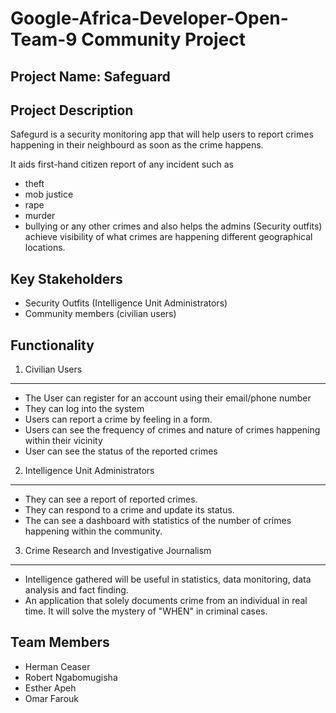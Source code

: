 # Google-Africa-Developer-Open-Team-9 Community Project

## Project Name: Safeguard

## Project Description
Safegurd is a security monitoring app that will help users to report crimes happening in their neighbourd as soon as the crime happens.

It aids first-hand citizen report of any incident such as 
- theft
- mob justice
- rape
- murder
- bullying or any other crimes 
and also helps the admins (Security outfits) achieve visibility of what crimes are happening different geographical locations.


## Key Stakeholders
- Security Outfits (Intelligence Unit Administrators)
- Community members (civilian users)

## Functionality
1. Civilian Users
----------------------------------
- The User can register for an account using their email/phone number
- They can log into the system 
- Users can report a crime by feeling in a form.
- Users can see the frequency of crimes and nature of crimes happening within their vicinity
- User can see the status of the reported crimes

2. Intelligence Unit Administrators
-------------------------------
- They can see a report of reported crimes.
- They can respond to a crime and update its status.
- The can see a dashboard with statistics of the number of crimes happening within the community.

3. Crime Research and Investigative Journalism
-------------------------------
- Intelligence gathered will be useful in statistics, data monitoring, data analysis and fact finding.
- An application that solely documents crime from an individual in real time. It will solve the mystery of "WHEN" in criminal cases.

## Team Members
- Herman Ceaser 
- Robert Ngabomugisha
- Esther Apeh
- Omar Farouk

 
